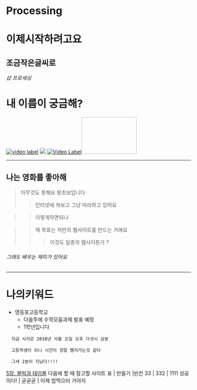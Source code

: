 # Processing

이제시작하려고요
==============
조금작은글씨로
-------------


_샵 프로세싱_   
   # 내 이름이  궁금해?
[![video label](https://cdn-images-1.medium.com/max/1600/0*xFDd1jWKzAU7BI6v.jpg "인크레더블")](https://www.youtube.com/watch?v=YBpdL9hSac4)
![](https://images.pexels.com/photos/132037/pexels-photo-132037.jpeg?auto=compress&cs=tinysrgb&h=350)
[![Video Label](https://ia.media-imdb.com/images/M/MV5BMjMxNjY2MDU1OV5BMl5BanBnXkFtZTgwNzY1MTUwNTM@._V1_UX182_CR0,0,182,268_AL_.jpg)](https://www.youtube.com/watch?v=QwievZ1Tx-8)<img width="150" height="100"></img>

***
## 나는 영화를 좋아해

>아무것도 못해요 왕초보입니다
>>인터넷에 쳐보고 그냥 따라하고 있어요

>>이렇게하면되나

>>제 목표는 저만의 웹사이트를 만드는 거예요
>>>이것도 일종의 웹사이튼가 ?
###### 그래도 배우는 재미가 있어요


***

나의키워드
=========

+ 영등포고등학교
  + 다음주에 수학모둠과제 발표 예정
  + 1학년입니다
```
  지금 시각은 2018년 사월 오일 오후 다섯시 삼분 
  
  고등학생이 되니 시간이 정말 빨리가는것 같다
  
  그새 2분이 지났다!!!!
```

[5장. 블럭과 테이블](https://gist.github.com/ninanung/6691b7d68a4c1b815c0cc85693929ca3) 
다음에 할 때 참고할 사이트
표 | 만들기 |빈칸
33 | 332 | 1111
성공이다! | 굳굳굳 | 이제 밥먹으러 가야지
